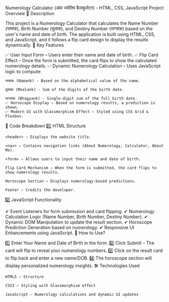 Numerology Calculator (अंक ज्योतिष कैलकुलेटर) - HTML, CSS, JavaScript Project Overview
📌 Description

This project is a Numerology Calculator that calculates the Name Number (नामांक), Birth Number (मूलांक), and Destiny Number (भाग्यांक) based on the user's name and date of birth. The application is built using HTML, CSS, and JavaScript, and it follows a flip card design to display the results dynamically.
📂 Key Features

✅ User Input Form – Users enter their name and date of birth.
✅ Flip Card Effect – Once the form is submitted, the card flips to show the calculated numerology details.
✅ Dynamic Numerology Calculation – Uses JavaScript logic to compute:

    नामांक (Namank) - Based on the alphabetical value of the name.

    मूलांक (Moolank) - Sum of the digits of the birth date.

    भाग्यांक (Bhagyank) - Single-digit sum of the full birth date.
    ✅ Horoscope Display – Based on numerology results, a prediction is shown.
    ✅ Modern UI with Glassmorphism Effect – Styled using CSS Grid & Flexbox.

📜 Code Breakdown
1️⃣ HTML Structure

    <header> – Displays the website title.

    <nav> – Contains navigation links (About Numerology, Calculator, About Me).

    <form> – Allows users to input their name and date of birth.

    Flip Card Mechanism – When the form is submitted, the card flips to show numerology results.

    Horoscope Section – Displays numerology-based predictions.

    Footer – Credits the developer.

2️⃣ JavaScript Functionality

✔ Event Listeners for form submission and card flipping.
✔ Numerology Calculation Logic (Name Number, Birth Number, Destiny Number).
✔ Dynamic DOM Manipulation to update the result section.
✔ Horoscope Prediction Generation based on numerology.
✔ Responsive UI Enhancements using JavaScript.
🚀 How to Use?

1️⃣ Enter Your Name and Date of Birth in the form.
2️⃣ Click Submit – The card will flip to reveal your numerology numbers.
3️⃣ Click on the result card to flip back and enter a new name/DOB.
4️⃣ The horoscope section will display personalized numerology insights.
🛠️ Technologies Used

    HTML5 – Structure

    CSS3 – Styling with Glassmorphism effect

    JavaScript – Numerology calculations and dynamic UI updates
